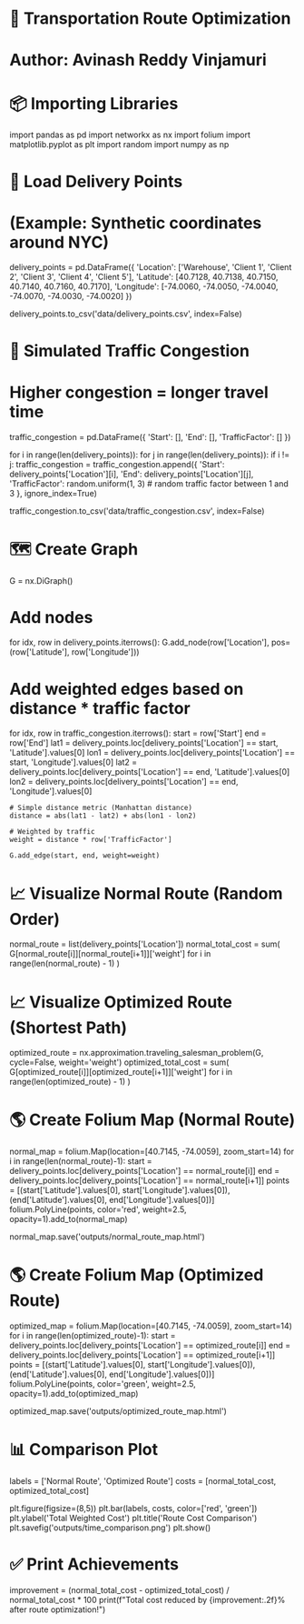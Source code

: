 
# 🚚 Transportation Route Optimization
# Author: Avinash Reddy Vinjamuri

# 📦 Importing Libraries
import pandas as pd
import networkx as nx
import folium
import matplotlib.pyplot as plt
import random
import numpy as np

# 📂 Load Delivery Points
# (Example: Synthetic coordinates around NYC)
delivery_points = pd.DataFrame({
    'Location': ['Warehouse', 'Client 1', 'Client 2', 'Client 3', 'Client 4', 'Client 5'],
    'Latitude': [40.7128, 40.7138, 40.7150, 40.7140, 40.7160, 40.7170],
    'Longitude': [-74.0060, -74.0050, -74.0040, -74.0070, -74.0030, -74.0020]
})

delivery_points.to_csv('data/delivery_points.csv', index=False)

# 📂 Simulated Traffic Congestion
# Higher congestion = longer travel time
traffic_congestion = pd.DataFrame({
    'Start': [],
    'End': [],
    'TrafficFactor': []
})

for i in range(len(delivery_points)):
    for j in range(len(delivery_points)):
        if i != j:
            traffic_congestion = traffic_congestion.append({
                'Start': delivery_points['Location'][i],
                'End': delivery_points['Location'][j],
                'TrafficFactor': random.uniform(1, 3)  # random traffic factor between 1 and 3
            }, ignore_index=True)

traffic_congestion.to_csv('data/traffic_congestion.csv', index=False)

# 🗺️ Create Graph
G = nx.DiGraph()

# Add nodes
for idx, row in delivery_points.iterrows():
    G.add_node(row['Location'], pos=(row['Latitude'], row['Longitude']))

# Add weighted edges based on distance * traffic factor
for idx, row in traffic_congestion.iterrows():
    start = row['Start']
    end = row['End']
    lat1 = delivery_points.loc[delivery_points['Location'] == start, 'Latitude'].values[0]
    lon1 = delivery_points.loc[delivery_points['Location'] == start, 'Longitude'].values[0]
    lat2 = delivery_points.loc[delivery_points['Location'] == end, 'Latitude'].values[0]
    lon2 = delivery_points.loc[delivery_points['Location'] == end, 'Longitude'].values[0]
    
    # Simple distance metric (Manhattan distance)
    distance = abs(lat1 - lat2) + abs(lon1 - lon2)
    
    # Weighted by traffic
    weight = distance * row['TrafficFactor']
    
    G.add_edge(start, end, weight=weight)

# 📈 Visualize Normal Route (Random Order)
normal_route = list(delivery_points['Location'])
normal_total_cost = sum(
    G[normal_route[i]][normal_route[i+1]]['weight']
    for i in range(len(normal_route) - 1)
)

# 📈 Visualize Optimized Route (Shortest Path)
optimized_route = nx.approximation.traveling_salesman_problem(G, cycle=False, weight='weight')
optimized_total_cost = sum(
    G[optimized_route[i]][optimized_route[i+1]]['weight']
    for i in range(len(optimized_route) - 1)
)

# 🌎 Create Folium Map (Normal Route)
normal_map = folium.Map(location=[40.7145, -74.0059], zoom_start=14)
for i in range(len(normal_route)-1):
    start = delivery_points.loc[delivery_points['Location'] == normal_route[i]]
    end = delivery_points.loc[delivery_points['Location'] == normal_route[i+1]]
    points = [(start['Latitude'].values[0], start['Longitude'].values[0]),
              (end['Latitude'].values[0], end['Longitude'].values[0])]
    folium.PolyLine(points, color='red', weight=2.5, opacity=1).add_to(normal_map)

normal_map.save('outputs/normal_route_map.html')

# 🌎 Create Folium Map (Optimized Route)
optimized_map = folium.Map(location=[40.7145, -74.0059], zoom_start=14)
for i in range(len(optimized_route)-1):
    start = delivery_points.loc[delivery_points['Location'] == optimized_route[i]]
    end = delivery_points.loc[delivery_points['Location'] == optimized_route[i+1]]
    points = [(start['Latitude'].values[0], start['Longitude'].values[0]),
              (end['Latitude'].values[0], end['Longitude'].values[0])]
    folium.PolyLine(points, color='green', weight=2.5, opacity=1).add_to(optimized_map)

optimized_map.save('outputs/optimized_route_map.html')

# 📊 Comparison Plot
labels = ['Normal Route', 'Optimized Route']
costs = [normal_total_cost, optimized_total_cost]

plt.figure(figsize=(8,5))
plt.bar(labels, costs, color=['red', 'green'])
plt.ylabel('Total Weighted Cost')
plt.title('Route Cost Comparison')
plt.savefig('outputs/time_comparison.png')
plt.show()

# ✅ Print Achievements
improvement = (normal_total_cost - optimized_total_cost) / normal_total_cost * 100
print(f"Total cost reduced by {improvement:.2f}% after route optimization!")
